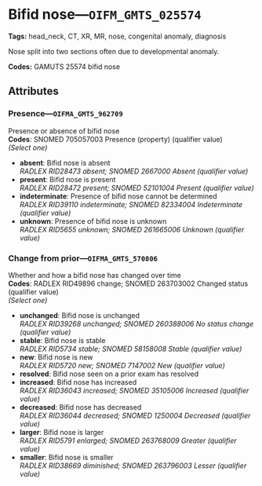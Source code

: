 # Bifid nose—`OIFM_GMTS_025574`

**Tags:** head_neck, CT, XR, MR, nose, congenital anomaly, diagnosis

Nose split into two sections often due to developmental anomaly.

**Codes:** GAMUTS 25574 bifid nose

## Attributes

### Presence—`OIFMA_GMTS_962709`

Presence or absence of bifid nose  
**Codes**: SNOMED 705057003 Presence (property) (qualifier value)  
*(Select one)*

- **absent**: Bifid nose is absent  
_RADLEX RID28473 absent; SNOMED 2667000 Absent (qualifier value)_
- **present**: Bifid nose is present  
_RADLEX RID28472 present; SNOMED 52101004 Present (qualifier value)_
- **indeterminate**: Presence of bifid nose cannot be determined  
_RADLEX RID39110 indeterminate; SNOMED 82334004 Indeterminate (qualifier value)_
- **unknown**: Presence of bifid nose is unknown  
_RADLEX RID5655 unknown; SNOMED 261665006 Unknown (qualifier value)_

### Change from prior—`OIFMA_GMTS_570806`

Whether and how a bifid nose has changed over time  
**Codes**: RADLEX RID49896 change; SNOMED 263703002 Changed status (qualifier value)  
*(Select one)*

- **unchanged**: Bifid nose is unchanged  
_RADLEX RID39268 unchanged; SNOMED 260388006 No status change (qualifier value)_
- **stable**: Bifid nose is stable  
_RADLEX RID5734 stable; SNOMED 58158008 Stable (qualifier value)_
- **new**: Bifid nose is new  
_RADLEX RID5720 new; SNOMED 7147002 New (qualifier value)_
- **resolved**: Bifid nose seen on a prior exam has resolved  
- **increased**: Bifid nose has increased  
_RADLEX RID36043 increased; SNOMED 35105006 Increased (qualifier value)_
- **decreased**: Bifid nose has decreased  
_RADLEX RID36044 decreased; SNOMED 1250004 Decreased (qualifier value)_
- **larger**: Bifid nose is larger  
_RADLEX RID5791 enlarged; SNOMED 263768009 Greater (qualifier value)_
- **smaller**: Bifid nose is smaller  
_RADLEX RID38669 diminished; SNOMED 263796003 Lesser (qualifier value)_